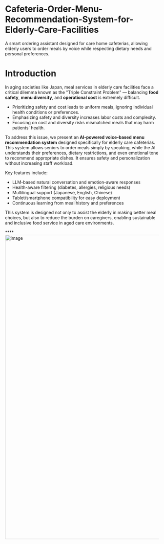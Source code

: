 # Cafeteria-Order-Menu-Recommendation-System-for-Elderly-Care-Facilities
A smart ordering assistant designed for care home cafeterias, allowing elderly users to order meals by voice while respecting dietary needs and personal preferences.


# Introduction
In aging societies like Japan, meal services in elderly care facilities face a critical dilemma known as the "Triple Constraint Problem" — balancing **food safety**, **menu diversity**, and **operational cost** is extremely difficult. 

- Prioritizing safety and cost leads to uniform meals, ignoring individual health conditions or preferences.
- Emphasizing safety and diversity increases labor costs and complexity.
- Focusing on cost and diversity risks mismatched meals that may harm patients' health.

To address this issue, we present an **AI-powered voice-based menu recommendation system** designed specifically for elderly care cafeterias. This system allows seniors to order meals simply by speaking, while the AI understands their preferences, dietary restrictions, and even emotional tone to recommend appropriate dishes. It ensures safety and personalization without increasing staff workload.

Key features include:
- LLM-based natural conversation and emotion-aware responses
- Health-aware filtering (diabetes, allergies, religious needs)
- Multilingual support (Japanese, English, Chinese)
- Tablet/smartphone compatibility for easy deployment
- Continuous learning from meal history and preferences

This system is designed not only to assist the elderly in making better meal choices, but also to reduce the burden on caregivers, enabling sustainable and inclusive food service in aged care environments.


****<img width="1742" height="995" alt="image" src="https://github.com/user-attachments/assets/f8df8a6c-6cbb-4e62-ae93-2a1a56be2fcc" />







